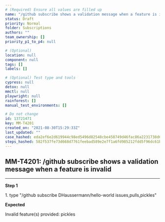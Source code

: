 ```yaml
---
# (Required) Ensure all values are filled up
name: "/github subscribe shows a validation message when a feature is invalid"
status: Draft
priority: Normal
folder: Subscriptions
authors: ""
team_ownership: []
priority_p1_to_p4: null

# (Optional)
location: null
component: null
tags: []
labels: []

# (Optional) Test type and tools
cypress: null
detox: null
mmctl: null
playwright: null
rainforest: []
manual_test_environments: []

# Do not change
id: 13721471
key: MM-T4201
created_on: "2021-08-30T15:29:33Z"
last_updated: ""
case_hashed: eda2ef6e2d619944c98ed5496d82548cbe458749d46fac86a2231738d610086cdab5398290b704e82347cea3baac05b7
steps_hashed: 582f537fe73d668d7761feebad589e2e7f1a6fd985212fdd5f96dc61b297f63fea8ddbb8b9c40078522731866b99e9eb
---
```


<!-- (Auto-generated) Based on frontmatter's "key" and "name" -->

## MM-T4201: /github subscribe shows a validation message when a feature is invalid

---

**Step 1**

1\. type "/github subscribe DHaussermann/hello-world issues,pulls,pickles"

**Expected**

Invalid feature(s) provided: pickles
